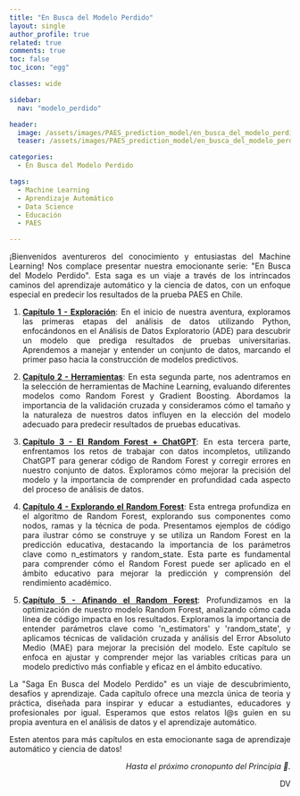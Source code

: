 ```yaml
---
title: "En Busca del Modelo Perdido"
layout: single
author_profile: true
related: true
comments: true
toc: false
toc_icon: "egg"

classes: wide

sidebar:
  nav: "modelo_perdido"

header:
  image: /assets/images/PAES_prediction_model/en_busca_del_modelo_perdido_portada.png
  teaser: /assets/images/PAES_prediction_model/en_busca_del_modelo_perdido_portada.png

categories:
  - En Busca del Modelo Perdido

tags:
  - Machine Learning
  - Aprendizaje Automático
  - Data Science
  - Educación
  - PAES

---
```

<div align="justify" markdown="1">
¡Bienvenidos aventureros del conocimiento y entusiastas del Machine Learning! Nos complace presentar nuestra emocionante serie: "En Busca del Modelo Perdido". Esta saga es un viaje a través de los intrincados caminos del aprendizaje automático y la ciencia de datos, con un enfoque especial en predecir los resultados de la prueba PAES en Chile.

1. [**Capítulo 1 - Exploración**](/_posts/en_busca_del_modelo_perdido/2023-09-22-en-busca-del-modelo-perdido-parte-1): En el inicio de nuestra aventura, exploramos las primeras etapas del análisis de datos utilizando Python, enfocándonos en el Análisis de Datos Exploratorio (ADE) para descubrir un modelo que prediga resultados de pruebas universitarias. Aprendemos a manejar y entender un conjunto de datos, marcando el primer paso hacia la construcción de modelos predictivos.

2. [**Capítulo 2 - Herramientas**](/_posts/en_busca_del_modelo_perdido/2023-09-30-en-busca-del-modelo-perdido-parte-2): En esta segunda parte, nos adentramos en la selección de herramientas de Machine Learning, evaluando diferentes modelos como Random Forest y Gradient Boosting. Abordamos la importancia de la validación cruzada y consideramos cómo el tamaño y la naturaleza de nuestros datos influyen en la elección del modelo adecuado para predecir resultados de pruebas educativas.

3. [**Capítulo 3 - El Random Forest + ChatGPT**](/_posts/en_busca_del_modelo_perdido/2023-10-09-en-busca-del-modelo-perdido-parte-3): En esta tercera parte, enfrentamos los retos de trabajar con datos incompletos, utilizando ChatGPT para generar código de Random Forest y corregir errores en nuestro conjunto de datos. Exploramos cómo mejorar la precisión del modelo y la importancia de comprender en profundidad cada aspecto del proceso de análisis de datos.

4. [**Capítulo 4 - Explorando el Random Forest**](/_posts/en_busca_del_modelo_perdido/2023-11-10-en-busca-del-modelo-perdido-parte-4): Esta entrega profundiza en el algoritmo de Random Forest, explorando sus componentes como nodos, ramas y la técnica de poda. Presentamos ejemplos de código para ilustrar cómo se construye y se utiliza un Random Forest en la predicción educativa, destacando la importancia de los parámetros clave como n_estimators y random_state. Esta parte es fundamental para comprender cómo el Random Forest puede ser aplicado en el ámbito educativo para mejorar la predicción y comprensión del rendimiento académico.

5. [**Capítulo 5 - Afinando el Random Forest**](/_posts/en_busca_del_modelo_perdido/2023-11-18-en-busca-del-modelo-perdido-parte-5): Profundizamos en la optimización de nuestro modelo Random Forest, analizando cómo cada línea de código impacta en los resultados. Exploramos la importancia de entender parámetros clave como 'n_estimators' y 'random_state', y aplicamos técnicas de validación cruzada y análisis del Error Absoluto Medio (MAE) para mejorar la precisión del modelo. Este capítulo se enfoca en ajustar y comprender mejor las variables críticas para un modelo predictivo más confiable y eficaz en el ámbito educativo.


La "Saga En Busca del Modelo Perdido" es un viaje de descubrimiento, desafíos y aprendizaje. Cada capítulo ofrece una mezcla única de teoría y práctica, diseñada para inspirar y educar a estudiantes, educadores y profesionales por igual. Esperamos que estos relatos l@s guíen en su propia aventura en el análisis de datos y el aprendizaje automático.

Esten atentos para más capítulos en esta emocionante saga de aprendizaje automático y ciencia de datos!

<div align="right" markdown="1">

_Hasta el próximo cronopunto del Principia 🥚._

DV

</div>

</div>

